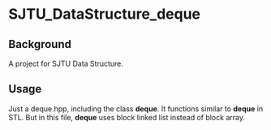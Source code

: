 # SJTU_DataStructure_deque
## Background
  A project for SJTU Data Structure.

## Usage
  Just a deque.hpp, including the class **deque**. It functions similar to **deque** in STL. But in this file, **deque** uses block linked list instead of block array.